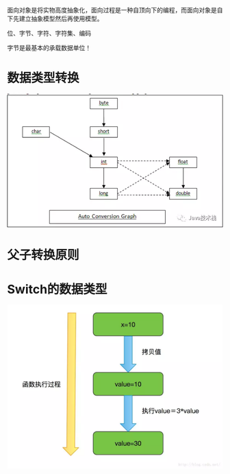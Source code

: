 面向对象是将实物高度抽象化，面向过程是一种自顶向下的编程，而面向对象是自下先建立抽象模型然后再使用模型。 

位、字节、字符、字符集、编码

字节是最基本的承载数据单位！

# 数据类型转换

<img src="../../插图/JavaSE核心/JavaSE基础学习/数据类型转换.png" />

# 父子转换原则





# Switch的数据类型

<img src="../../\插图\JavaSE核心\JavaSE基础学习\值传递.png" />



